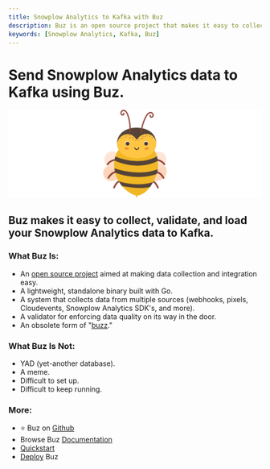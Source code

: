 ```yaml
---
title: Snowplow Analytics to Kafka with Buz
description: Buz is an open source project that makes it easy to collect, validate, and load Snowplow Analytics data to Kafka.
keywords: [Snowplow Analytics, Kafka, Buz]
---
```


# Send Snowplow Analytics data to Kafka using Buz.

![buzz](../../../static/img/buzz.png)


## Buz makes it easy to collect, validate, and load your Snowplow Analytics data to Kafka.


### What Buz Is:

- An [open source project](https://github.com/silverton-io/buz) aimed at making data collection and integration easy.
- A lightweight, standalone binary built with Go.
- A system that collects data from multiple sources (webhooks, pixels, Cloudevents, Snowplow Analytics SDK's, and more).
- A validator for enforcing data quality on its way in the door.
- An obsolete form of "[buzz](https://www.merriam-webster.com/dictionary/buzz)."


### What Buz Is Not:

- YAD (yet-another database).
- A meme.
- Difficult to set up.
- Difficult to keep running.


### More:
- ⭐ Buz on [Github](https://github.com/silverton-io/buz)
- Browse Buz [Documentation](/)
- [Quickstart](/examples/quickstart)
- [Deploy](category/deploying-buz) Buz
